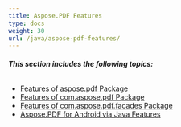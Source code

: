 ```yaml
---
title: Aspose.PDF Features
type: docs
weight: 30
url: /java/aspose-pdf-features/
---
```


###### **This section includes the following topics:**
- [Features of aspose.pdf Package](/pdf/java/features-of-aspose-pdf-package/)
- [Features of com.aspose.pdf Package](/pdf/java/features-of-com-aspose-pdf-package/)
- [Features of com.aspose.pdf.facades Package](/pdf/java/features-of-com-aspose-pdf-facades-package/)
- [Aspose.PDF for Android via Java Features](/pdf/java/aspose-pdf-for-android-via-java-features/)
